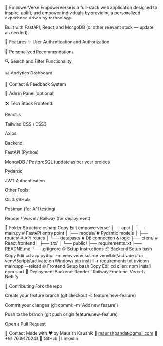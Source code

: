 🚀 EmpowerVerse
EmpowerVerse is a full-stack web application designed to inspire, uplift, and empower individuals by providing a personalized experience driven by technology.

Built with FastAPI, React, and MongoDB (or other relevant stack — update as needed).

📌 Features
✨ User Authentication and Authorization

🧠 Personalized Recommendations

🔍 Search and Filter Functionality

📊 Analytics Dashboard

📨 Contact & Feedback System

📂 Admin Panel (optional)

🛠️ Tech Stack
Frontend:

React.js

Tailwind CSS / CSS3

Axios

Backend:

FastAPI (Python)

MongoDB / PostgreSQL (update as per your project)

Pydantic

JWT Authentication

Other Tools:

Git & GitHub

Postman (for API testing)

Render / Vercel / Railway (for deployment)

📁 Folder Structure
csharp
Copy
Edit
empowerverse/
├── app/
│   ├── main.py              # FastAPI entry point
│   ├── models/              # Pydantic models
│   ├── routes/              # API routes
│   └── database/            # DB connection & logic
├── client/                  # React frontend
│   ├── src/
│   └── public/
├── requirements.txt
├── README.md
└── .gitignore
⚙️ Setup Instructions
📦 Backend Setup
bash
Copy
Edit
cd app
python -m venv venv
source venv/bin/activate      # or venv\Scripts\activate on Windows
pip install -r requirements.txt
uvicorn main:app --reload
🌐 Frontend Setup
bash
Copy
Edit
cd client
npm install
npm start
🚀 Deployment
Backend: Render / Railway
Frontend: Vercel / Netlify

🤝 Contributing
Fork the repo

Create your feature branch (git checkout -b feature/new-feature)

Commit your changes (git commit -m 'Add new feature')

Push to the branch (git push origin feature/new-feature)

Open a Pull Request

📧 Contact
Made with ❤️ by Maurish Kaushik
📧 maurishpandat@gmail.com
📱 +91 7669170243
🔗 GitHub | LinkedIn